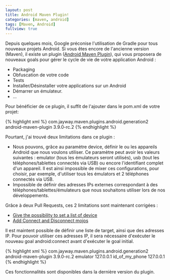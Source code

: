 ```yaml
---
layout: post
title: Android Maven Plugin!
categories: [maven, android]
tags: [Maven, Android]
fullview: true
---
```


Depuis quelques mois, Google préconise l'utilisation de Gradle pour tous nouveaux projets Android. Si vous êtes encore de l'ancienne version (Maven), il existe un plugin (<a href="https://code.google.com/p/maven-android-plugin/" target="_blank">Android Maven Plugin</a>), qui vous proposera de nouveaux goals pour gérer le cycle de vie de votre application Android : 

- Packaging
- Obfuscation de votre code
- Tests
- Installer/Désinstaller votre applications sur un Android
- Démarrer un émulateur.
- ...

Pour bénéficier de ce plugin, il suffit de l'ajouter dans le pom.xml de votre projet: 

{% highlight xml %}
<plugin>
  <groupId>com.jayway.maven.plugins.android.generation2</groupId>
  <artifactId>android-maven-plugin</artifactId>
  <version>3.9.0-rc.2</version>
</plugin>
{% endhighlight %}

Pourtant, j'ai trouvé deux limitations dans ce plugin : 

- Nous pouvons, grâce au paramètre device, définir le ou les appareils Android que nous voulons utiliser. Ce paramètre peut avoir les valeurs suivantes : emulator (tous les émulateurs seront utilisés), usb (tout les téléphones/tablettes connectés via USB) ou encore l'identifiant complet d'un appareil. Il est ainsi impossible de mixer ces configurations, pour choisir, par exemple, d'utiliser tous les émulators et 2 téléphones connectés via USB. 
- Impossible de définir des adresses IPs externes correspondant à des téléphones/tablettes/émulateurs que nous souhaitons utiliser lors de nos développements. 


Grâce à deux Pull Requests, ces 2 limitations sont maintenant corrigées :

- <a href="https://github.com/jayway/maven-android-plugin/pull/268" target="_blank">Give the possibility to set a list of device</a>
- <a href="https://github.com/jayway/maven-android-plugin/pull/306" target="_blank">Add Connect and Disconnect mojos</a>


Il est maintent possible de définir une liste de target, ainsi que des adresses IP. Pour pouvoir utiliser ces adresses IP, il sera nécessaire d'exécuter le nouveau goal android:connect avant d'exécuter le goal initial. 


{% highlight xml %}
<plugin>
  <groupId>com.jayway.maven.plugins.android.generation2</groupId>
  <artifactId>android-maven-plugin</artifactId>
  <version>3.9.0-rc.2</version>
  <configuration>
      <devices>
        <device>emulator</device>
        <device>127.0.0.1</device>
        <device>id_of_my_phone</device>
      </devices>
      <ips>
        <ip>127.0.0.1</ip>
      </ips>
  </configuration>
</plugin>
{% endhighlight %}

Ces fonctionnalités sont disponibles dans la dernière version du plugin. 

